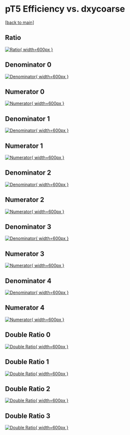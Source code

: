# pT5 Efficiency vs. dxycoarse

[[back to main](./)]



## Ratio

[![Ratio](../mtv/var/pT5_base_0_0_eff_dxycoarse.png){ width=600px }](../mtv/var/pT5_base_0_0_eff_dxycoarse.pdf)

## Denominator 0

[![Denominator](../mtv/den/pT5_base_0_0_eff_dxycoarse_den0.png){ width=600px }](../mtv/den/pT5_base_0_0_eff_dxycoarse_den0.pdf)

## Numerator 0

[![Numerator](../mtv/num/pT5_base_0_0_eff_dxycoarse_num0.png){ width=600px }](../mtv/num/pT5_base_0_0_eff_dxycoarse_num0.pdf)

## Denominator 1

[![Denominator](../mtv/den/pT5_base_0_0_eff_dxycoarse_den1.png){ width=600px }](../mtv/den/pT5_base_0_0_eff_dxycoarse_den1.pdf)

## Numerator 1

[![Numerator](../mtv/num/pT5_base_0_0_eff_dxycoarse_num1.png){ width=600px }](../mtv/num/pT5_base_0_0_eff_dxycoarse_num1.pdf)

## Denominator 2

[![Denominator](../mtv/den/pT5_base_0_0_eff_dxycoarse_den2.png){ width=600px }](../mtv/den/pT5_base_0_0_eff_dxycoarse_den2.pdf)

## Numerator 2

[![Numerator](../mtv/num/pT5_base_0_0_eff_dxycoarse_num2.png){ width=600px }](../mtv/num/pT5_base_0_0_eff_dxycoarse_num2.pdf)

## Denominator 3

[![Denominator](../mtv/den/pT5_base_0_0_eff_dxycoarse_den3.png){ width=600px }](../mtv/den/pT5_base_0_0_eff_dxycoarse_den3.pdf)

## Numerator 3

[![Numerator](../mtv/num/pT5_base_0_0_eff_dxycoarse_num3.png){ width=600px }](../mtv/num/pT5_base_0_0_eff_dxycoarse_num3.pdf)

## Denominator 4

[![Denominator](../mtv/den/pT5_base_0_0_eff_dxycoarse_den4.png){ width=600px }](../mtv/den/pT5_base_0_0_eff_dxycoarse_den4.pdf)

## Numerator 4

[![Numerator](../mtv/num/pT5_base_0_0_eff_dxycoarse_num4.png){ width=600px }](../mtv/num/pT5_base_0_0_eff_dxycoarse_num4.pdf)

## Double Ratio 0

[![Double Ratio](../mtv/ratio/pT5_base_0_0_eff_dxycoarse_ratio0.png){ width=600px }](../mtv/ratio/pT5_base_0_0_eff_dxycoarse_ratio0.pdf)

## Double Ratio 1

[![Double Ratio](../mtv/ratio/pT5_base_0_0_eff_dxycoarse_ratio1.png){ width=600px }](../mtv/ratio/pT5_base_0_0_eff_dxycoarse_ratio1.pdf)

## Double Ratio 2

[![Double Ratio](../mtv/ratio/pT5_base_0_0_eff_dxycoarse_ratio2.png){ width=600px }](../mtv/ratio/pT5_base_0_0_eff_dxycoarse_ratio2.pdf)

## Double Ratio 3

[![Double Ratio](../mtv/ratio/pT5_base_0_0_eff_dxycoarse_ratio3.png){ width=600px }](../mtv/ratio/pT5_base_0_0_eff_dxycoarse_ratio3.pdf)

